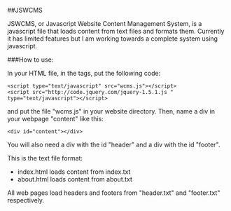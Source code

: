 ##JSWCMS

JSWCMS, or Javascript Website Content Management System, is a javascript file that loads content from text files
and formats them. Currently it has limited features but I am working towards a complete system using javascript.

###How to use:

In your HTML file, in the <head></head> tags, put the following code:

	<script type="text/javascript" src="wcms.js"></script>
	<script src="http://code.jquery.com/jquery-1.5.1.js " type="text/javascript"></script>

and put the file "wcms.js" in your website directory. Then, name a div in your webpage "content" like this:

	<div id="content"></div>

You will also need a div with the id "header" and a div with the id "footer".

This is the text file format:

- index.html loads content from index.txt
- about.html loads content from about.txt

All web pages load headers and footers from "header.txt" and "footer.txt" respectively.
